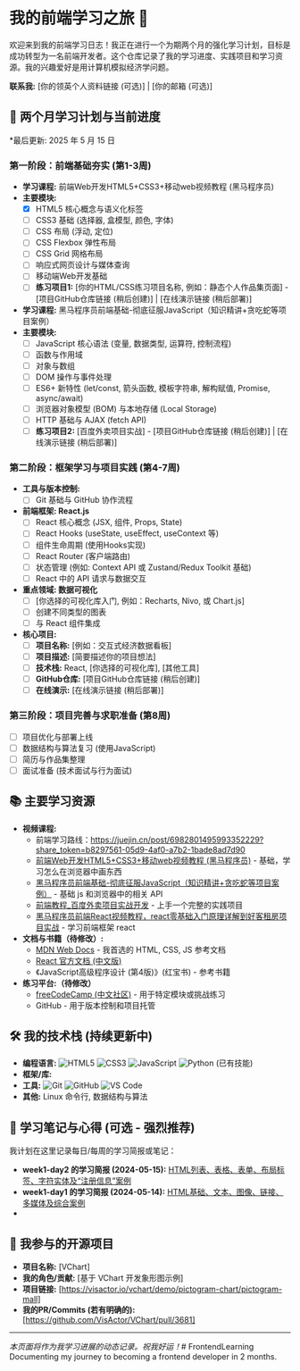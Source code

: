 # 我的前端学习之旅 🚀

欢迎来到我的前端学习日志！我正在进行一个为期两个月的强化学习计划，目标是成功转型为一名前端开发者。这个仓库记录了我的学习进度、实践项目和学习资源。我的兴趣爱好是用计算机模拟经济学问题。

**联系我:** [你的领英个人资料链接 (可选)] | [你的邮箱 (可选)]

## 🎯 两个月学习计划与当前进度

*最后更新: 2025 年 5 月 15 日

### 第一阶段：前端基础夯实 (第1-3周)
*   **学习课程:** 前端Web开发HTML5+CSS3+移动web视频教程 (黑马程序员)
*   **主要模块:**
    *   [x] HTML5 核心概念与语义化标签
    *   [ ] CSS3 基础 (选择器, 盒模型, 颜色, 字体)
    *   [ ] CSS 布局 (浮动, 定位)
    *   [ ] CSS Flexbox 弹性布局
    *   [ ] CSS Grid 网格布局
    *   [ ] 响应式网页设计与媒体查询
    *   [ ] 移动端Web开发基础
    *   [ ] **练习项目1:** [你的HTML/CSS练习项目名称, 例如：静态个人作品集页面] - [项目GitHub仓库链接 (稍后创建)] | [在线演示链接 (稍后部署)]
*   **学习课程:** 黑马程序员前端基础-彻底征服JavaScript（知识精讲+贪吃蛇等项目案例）
*   **主要模块:**
    *   [ ] JavaScript 核心语法 (变量, 数据类型, 运算符, 控制流程)
    *   [ ] 函数与作用域
    *   [ ] 对象与数组
    *   [ ] DOM 操作与事件处理
    *   [ ] ES6+ 新特性 (let/const, 箭头函数, 模板字符串, 解构赋值, Promise, async/await)
    *   [ ] 浏览器对象模型 (BOM) 与本地存储 (Local Storage)
    *   [ ] HTTP 基础与 AJAX (fetch API)
    *   [ ] **练习项目2:** [百度外卖项目实战] - [项目GitHub仓库链接 (稍后创建)] | [在线演示链接 (稍后部署)]

### 第二阶段：框架学习与项目实践 (第4-7周)
*   **工具与版本控制:**
    *   [ ] Git 基础与 GitHub 协作流程
*   **前端框架: React.js**
    *   [ ] React 核心概念 (JSX, 组件, Props, State)
    *   [ ] React Hooks (useState, useEffect, useContext 等)
    *   [ ] 组件生命周期 (使用Hooks实现)
    *   [ ] React Router (客户端路由)
    *   [ ] 状态管理 (例如: Context API 或 Zustand/Redux Toolkit 基础)
    *   [ ] React 中的 API 请求与数据交互
*   **重点领域: 数据可视化**
    *   [ ] [你选择的可视化库入门, 例如：Recharts, Nivo, 或 Chart.js]
    *   [ ] 创建不同类型的图表
    *   [ ] 与 React 组件集成
*   **核心项目:**
    *   [ ] **项目名称:** [例如：交互式经济数据看板]
    *   [ ] **项目描述:** [简要描述你的项目想法]
    *   [ ] **技术栈:** React, [你选择的可视化库], [其他工具]
    *   [ ] **GitHub仓库:** [项目GitHub仓库链接 (稍后创建)]
    *   [ ] **在线演示:** [在线演示链接 (稍后部署)]

### 第三阶段：项目完善与求职准备 (第8周)
*   [ ] 项目优化与部署上线
*   [ ] 数据结构与算法复习 (使用JavaScript)
*   [ ] 简历与作品集整理
*   [ ] 面试准备 (技术面试与行为面试)

## 📚 主要学习资源

*   **视频课程:**
    *   前端学习路线：https://juejin.cn/post/6982801495993352229?share_token=b8297561-05d9-4af0-a7b2-1bade8ad7d90
    *   [前端Web开发HTML5+CSS3+移动web视频教程 (黑马程序员)](https://www.bilibili.com/video/BV1kM4y127Li?buvid=XUA0035AF28F3800F042A080C5A0813C5AB75&from_spmid=main.space-contribution.0.0&is_story_h5=false&mid=je%2FYBeRdWoAUraXta5xyZA%3D%3D&plat_id=114&share_from=ugc&share_medium=android&share_plat=android&share_session_id=79b92286-32ce-4f9a-b1a6-b97b8284da6b&share_source=WEIXIN&share_tag=s_i&spmid=united.player-video-detail.0.0&timestamp=1746622820&unique_k=ZOPa0cf&up_id=37974444&vd_source=524015b80a727597d3f2d480dff48809) - 基础，学习怎么在浏览器中画东西
    *   [黑马程序员前端基础-彻底征服JavaScript（知识精讲+贪吃蛇等项目案例）](https://www.bilibili.com/video/BV1tW41187vH?buvid=XUA0035AF28F3800F042A080C5A0813C5AB75&from_spmid=main.space-contribution.0.0&is_story_h5=false&mid=je%2FYBeRdWoAUraXta5xyZA%3D%3D&plat_id=114&share_from=ugc&share_medium=android&share_plat=android&share_session_id=f96155d6-8eb0-4eee-a42e-3cdb80c5f9a5&share_source=WEIXIN&share_tag=s_i&spmid=united.player-video-detail.0.0&timestamp=1746622857&unique_k=z0juG2m&up_id=37974444&vd_source=524015b80a727597d3f2d480dff48809) - 基础 js 和浏览器中的相关 API
    *   [前端教程_百度外卖项目实战开发](https://www.bilibili.com/video/BV1nx411E7Rh?buvid=XUA0035AF28F3800F042A080C5A0813C5AB75&from_spmid=main.space-contribution.0.0&is_story_h5=false&mid=je%2FYBeRdWoAUraXta5xyZA%3D%3D&plat_id=114&share_from=ugc&share_medium=android&share_plat=android&share_session_id=e4d39fe9-0b29-427c-b1cb-cd80ece39ac8&share_source=WEIXIN&share_tag=s_i&spmid=united.player-video-detail.0.0&timestamp=1746623176&unique_k=cKSPSif&up_id=37974444&vd_source=524015b80a727597d3f2d480dff48809) - 上手一个完整的实践项目
    *   [黑马程序员前端React视频教程，react零基础入门原理详解到好客租房项目实战](https://www.bilibili.com/video/BV1gh411U7JD/?buvid=XUA0035AF28F3800F042A080C5A0813C5AB75&from_spmid=main.space-search.0.0&is_story_h5=false&mid=je%2FYBeRdWoAUraXta5xyZA%3D%3D&p=7&plat_id=114&share_from=ugc&share_medium=android&share_plat=android&share_session_id=c8f4b794-8758-4b92-8b05-1ec61d2b5667&share_source=WEIXIN&share_tag=s_i&spmid=united.player-video-detail.0.0&timestamp=1746623276&unique_k=JT0Ermo&up_id=37974444&vd_source=524015b80a727597d3f2d480dff48809) - 学习前端框架 react
*   **文档与书籍（待修改）:**
    *   [MDN Web Docs](https://developer.mozilla.org/zh-CN/) - 我首选的 HTML, CSS, JS 参考文档
    *   [React 官方文档 (中文版)](https://zh-hans.reactjs.org/)
    *   《JavaScript高级程序设计 (第4版)》(红宝书) - 参考书籍
*   **练习平台:（待修改）**
    *   [freeCodeCamp (中文社区)](https://www.freecodecamp.org/chinese/) - 用于特定模块或挑战练习
    *   GitHub - 用于版本控制和项目托管

## 🛠️ 我的技术栈 (持续更新中)

*   **编程语言:** ![HTML5](https://img.shields.io/badge/html5-%23E34F26.svg?style=flat-square&logo=html5&logoColor=white) ![CSS3](https://img.shields.io/badge/css3-%231572B6.svg?style=flat-square&logo=css3&logoColor=white) ![JavaScript](https://img.shields.io/badge/javascript-%23323330.svg?style=flat-square&logo=javascript&logoColor=%23F7DF1E) ![Python](https://img.shields.io/badge/python-3776AB?style=flat-square&logo=python&logoColor=white) (已有技能)
*   **框架/库:** 
*   **工具:** ![Git](https://img.shields.io/badge/git-%23F05033.svg?style=flat-square&logo=git&logoColor=white) ![GitHub](https://img.shields.io/badge/github-%23121011.svg?style=flat-square&logo=github&logoColor=white) ![VS Code](https://img.shields.io/badge/VS%20Code-0078d7.svg?style=flat-square&logo=visual-studio-code&logoColor=white)
*   **其他:** Linux 命令行, 数据结构与算法

## 📝 学习笔记与心得 (可选 - 强烈推荐)

我计划在这里记录每日/每周的学习简报或笔记：
*   **week1-day2 的学习简报 (2024-05-15):** [HTML列表、表格、表单、布局标签、字符实体及“注册信息”案例](./learning_logs/week1-day2.md)
*   **week1-day1 的学习简报 (2024-05-14):** [HTML基础、文本、图像、链接、多媒体及综合案例](./learning_logs/week1-day1.md)
*   <!-- 新的日志会添加到这里 -->

## 🌱 我参与的开源项目

*   **项目名称:** [VChart]
*   **我的角色/贡献:** [基于 VChart 开发象形图示例]
*   **项目链接:** [https://visactor.io/vchart/demo/pictogram-chart/pictogram-mall]
*   **我的PR/Commits (若有明确的):** [https://github.com/VisActor/VChart/pull/3681]

---
*本页面将作为我学习进展的动态记录。祝我好运！*# FrontendLearning
Documenting my journey to becoming a frontend developer in 2 months.
